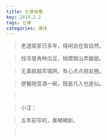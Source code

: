 ```yaml
---
title: 七律自嘲
key: 2019.2.2
tags: 七律
categories: 律诗
---
```


<blockquote class="blockquote-center">老退窝家已多年，得闲自在皆自然。
</blockquote>
<blockquote class="blockquote-center">找寻屋角种瓜豆，揣摸锅沿弄酸甜。
</blockquote>
<blockquote class="blockquote-center">无事敲敲弈城网，有心点点朋友圈。
</blockquote>
<blockquote class="blockquote-center">便餐随意酒一碗，既是凡人也是仙。
</blockquote>
<blockquote class="blockquote-center"></br>
</blockquote>
<blockquote class="blockquote-center">小注：
</blockquote>
<blockquote class="blockquote-center">五年前写的，重嗮嗮新。
</blockquote>
<blockquote class="blockquote-center"></br>
</blockquote>
